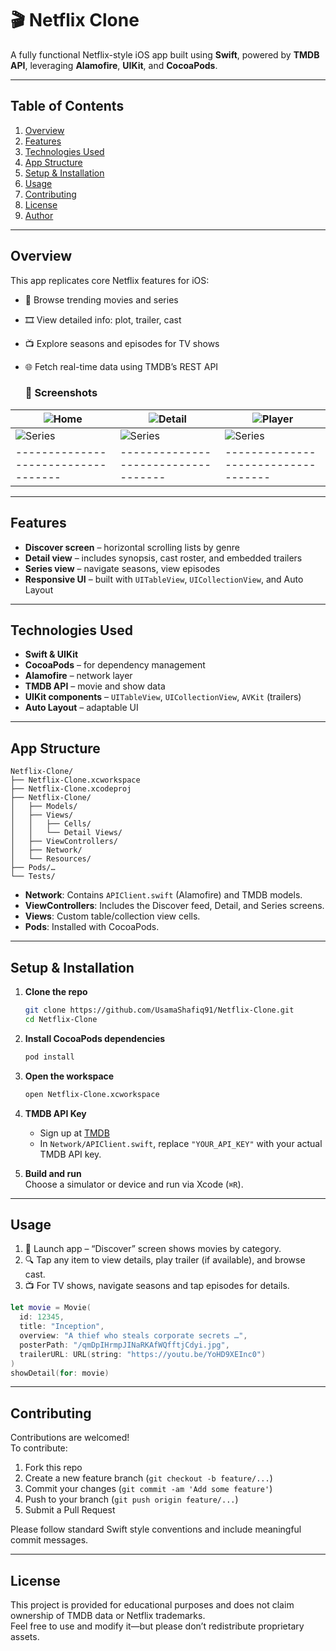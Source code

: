 
# 🎬 Netflix Clone

A fully functional Netflix-style iOS app built using **Swift**, powered by **TMDB API**, leveraging **Alamofire**, **UIKit**, and **CocoaPods**.

---

## Table of Contents

1. [Overview](#overview)  
2. [Features](#features)  
3. [Technologies Used](#technologies-used)  
4. [App Structure](#app-structure)  
5. [Setup & Installation](#setup--installation)  
6. [Usage](#usage)  
7. [Contributing](#contributing)  
8. [License](#license)  
9. [Author](#author)

---

## Overview

This app replicates core Netflix features for iOS:

- 👀 Browse trending movies and series  
- 🎞 View detailed info: plot, trailer, cast  
- 📺 Explore seasons and episodes for TV shows  
- 🌐 Fetch real-time data using TMDB’s REST API

  ### 📸 Screenshots
| ![Home](https://github.com/user-attachments/assets/69a6ab85-416a-446b-808f-269f69f7508e) | ![Detail](https://github.com/user-attachments/assets/982fa8f8-9b9b-4eaa-99fc-1c9d527e84b0) | ![Player](https://github.com/user-attachments/assets/3daf386c-e4fe-4966-bb61-9c94a77d273e) | 
|-------------------------------|-----------------------------------|-----------------------------------|  
| ![Series](https://github.com/user-attachments/assets/86148527-b39b-4a37-8ca7-a7270373214a) | ![Series](https://github.com/user-attachments/assets/b8b61bf9-8109-4fd4-b28a-fd8739d0c6dd) | ![Series](https://github.com/user-attachments/assets/42ed9b08-c89c-441f-8003-a1d9812443b6) |
| -----------------------------------|-----------------------------------|-----------------------------------|
  

---

## Features

- **Discover screen** – horizontal scrolling lists by genre  
- **Detail view** – includes synopsis, cast roster, and embedded trailers  
- **Series view** – navigate seasons, view episodes  
- **Responsive UI** – built with `UITableView`, `UICollectionView`, and Auto Layout  

---

## Technologies Used

- **Swift & UIKit**  
- **CocoaPods** – for dependency management  
- **Alamofire** – network layer  
- **TMDB API** – movie and show data  
- **UIKit components** – `UITableView`, `UICollectionView`, `AVKit` (trailers)  
- **Auto Layout** – adaptable UI  

---

## App Structure

```
Netflix-Clone/
├── Netflix-Clone.xcworkspace
├── Netflix-Clone.xcodeproj
├── Netflix-Clone/
│   ├── Models/
│   ├── Views/
│   │   ├── Cells/
│   │   └── Detail Views/
│   ├── ViewControllers/
│   ├── Network/
│   └── Resources/
├── Pods/…
└── Tests/
```

- **Network**: Contains `APIClient.swift` (Alamofire) and TMDB models.  
- **ViewControllers**: Includes the Discover feed, Detail, and Series screens.  
- **Views**: Custom table/collection view cells.  
- **Pods**: Installed with CocoaPods.

---

## Setup & Installation

1. **Clone the repo**  
   ```bash
   git clone https://github.com/UsamaShafiq91/Netflix-Clone.git
   cd Netflix-Clone
   ```

2. **Install CocoaPods dependencies**  
   ```bash
   pod install
   ```

3. **Open the workspace**  
   ```bash
   open Netflix-Clone.xcworkspace
   ```

4. **TMDB API Key**  
   - Sign up at [TMDB](https://www.themoviedb.org/)  
   - In `Network/APIClient.swift`, replace `"YOUR_API_KEY"` with your actual TMDB API key.

5. **Build and run**  
   Choose a simulator or device and run via Xcode (`⌘R`).

---

## Usage

1. 📱 Launch app – “Discover” screen shows movies by category.  
2. 🔍 Tap any item to view details, play trailer (if available), and browse cast.  
3. 📺 For TV shows, navigate seasons and tap episodes for details.

```swift
let movie = Movie(
  id: 12345,
  title: "Inception",
  overview: "A thief who steals corporate secrets …",
  posterPath: "/qmDpIHrmpJINaRKAfWQfftjCdyi.jpg",
  trailerURL: URL(string: "https://youtu.be/YoHD9XEInc0")
)
showDetail(for: movie)
```

---

## Contributing

Contributions are welcomed!  
To contribute:

1. Fork this repo  
2. Create a new feature branch (`git checkout -b feature/...`)  
3. Commit your changes (`git commit -am 'Add some feature'`)  
4. Push to your branch (`git push origin feature/...`)  
5. Submit a Pull Request  

Please follow standard Swift style conventions and include meaningful commit messages.

---

## License

This project is provided for educational purposes and does not claim ownership of TMDB data or Netflix trademarks.  
Feel free to use and modify it—but please don’t redistribute proprietary assets.
